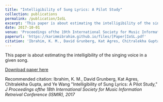```yaml
---
title: "Intelligibility of Sung Lyrics: A Pilot Study"
collection: publications
permalink: /publication/IoSL
excerpt: 'This paper is about estimating the intelligibility of the singing voice in a given song. We propose a set of acoustic features that are relevant for estimating the intelligibility. We also propose an approach for labeling songs with an intelligibility score accroding to human perception'
date: 2017-10-01
venue: 'Proceedings ofthe 19th International Society for Music Information Retreival Conference ISMIR'
paperurl: 'https://karimmibrahim.github.io/files/[Paper]IoSL.pdf'
citation: 'Ibrahim, K. M., David Grunberg, Kat Agres, Chitralekha Gupta, and Ye Wang &quot;Intelligibility of Sung Lyrics: A Pilot Study,&quot;  <i>J Proceedings ofthe 18th International Society for Music Information Retreival Conference (ISMIR), 2017</i>'
---
```

This paper is about estimating the intelligibility of the singing voice in a given song.

[Download paper here](https://karimmibrahim.github.io/files/[Paper]IoSL.pdf)

Recommended citation: Ibrahim, K. M., David Grunberg, Kat Agres, Chitralekha Gupta, and Ye Wang "Intelligibility of Sung Lyrics: A Pilot Study," <i>J Proceedings ofthe 18th International Society for Music Information Retreival Conference (ISMIR), 2017</i>